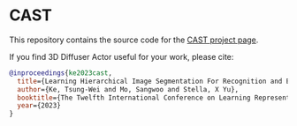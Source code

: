 # CAST

This repository contains the source code for the [CAST project page](https://CAST.github.io/).

If you find 3D Diffuser Actor useful for your work, please cite:

```bibtex
@inproceedings{ke2023cast,
  title={Learning Hierarchical Image Segmentation For Recognition and By Recognition},
  author={Ke, Tsung-Wei and Mo, Sangwoo and Stella, X Yu},
  booktitle={The Twelfth International Conference on Learning Representations},
  year={2023}
}
```
